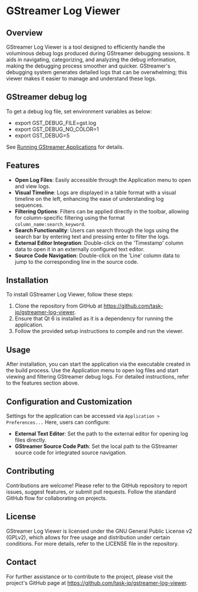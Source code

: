 # GStreamer Log Viewer

## Overview
GStreamer Log Viewer is a tool designed to efficiently handle the voluminous debug logs produced during GStreamer debugging sessions. It aids in navigating, categorizing, and analyzing the debug information, making the debugging process smoother and quicker. GStreamer's debugging system generates detailed logs that can be overwhelming; this viewer makes it easier to manage and understand these logs.

## GStreamer debug log

To get a debug log file, set environment variables as below:
- export GST_DEBUG_FILE=gst.log
- export GST_DEBUG_NO_COLOR=1
- export GST_DEBUG=5

See [Running GStreamer Applications](https://gstreamer.freedesktop.org/documentation/gstreamer/running.html?gi-language=c) for details.

## Features
- **Open Log Files**: Easily accessible through the Application menu to open and view logs.
- **Visual Timeline**: Logs are displayed in a table format with a visual timeline on the left, enhancing the ease of understanding log sequences.
- **Filtering Options**: Filters can be applied directly in the toolbar, allowing for column-specific filtering using the format `column_name:search_keyword`.
- **Search Functionality**: Users can search through the logs using the search bar by entering text and pressing enter to filter the logs.
- **External Editor Integration**: Double-click on the 'Timestamp' column data to open it in an externally configured text editor.
- **Source Code Navigation**: Double-click on the 'Line' column data to jump to the corresponding line in the source code.

## Installation
To install GStreamer Log Viewer, follow these steps:
1. Clone the repository from GitHub at https://github.com/task-jp/gstreamer-log-viewer.
2. Ensure that Qt 6 is installed as it is a dependency for running the application.
3. Follow the provided setup instructions to compile and run the viewer.

## Usage
After installation, you can start the application via the executable created in the build process. Use the Application menu to open log files and start viewing and filtering GStreamer debug logs. For detailed instructions, refer to the features section above.

## Configuration and Customization
Settings for the application can be accessed via `Application > Preferences...` Here, users can configure:
- **External Text Editor**: Set the path to the external editor for opening log files directly.
- **GStreamer Source Code Path**: Set the local path to the GStreamer source code for integrated source navigation.

## Contributing
Contributions are welcome! Please refer to the GitHub repository to report issues, suggest features, or submit pull requests. Follow the standard GitHub flow for collaborating on projects.

## License
GStreamer Log Viewer is licensed under the GNU General Public License v2 (GPLv2), which allows for free usage and distribution under certain conditions. For more details, refer to the LICENSE file in the repository.

## Contact
For further assistance or to contribute to the project, please visit the project's GitHub page at https://github.com/task-jp/gstreamer-log-viewer.
